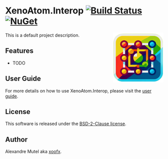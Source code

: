 # XenoAtom.Interop [![Build Status](https://github.com/XenoAtom/XenoAtom.Interop/workflows/ci/badge.svg?branch=main)](https://github.com/XenoAtom/XenoAtom.Interop/actions) [![NuGet](https://img.shields.io/nuget/v/XenoAtom.Interop.svg)](https://www.nuget.org/packages/XenoAtom.Interop/)

<img align="right" width="160px" height="160px" src="https://raw.githubusercontent.com/XenoAtom/XenoAtom.Interop/main/img/XenoAtom.Interop.png">

This is a default project description.

## Features

- TODO

## User Guide

For more details on how to use XenoAtom.Interop, please visit the [user guide](https://github.com/XenoAtom/XenoAtom.Interop/blob/main/doc/readme.md).

## License

This software is released under the [BSD-2-Clause license](https://opensource.org/licenses/BSD-2-Clause). 

## Author

Alexandre Mutel aka [xoofx](https://xoofx.github.io).
